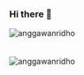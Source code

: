 ### Hi there 👋

<!--
**anggawanridho/anggawanridho** is a ✨ _special_ ✨ repository because its `README.md` (this file) appears on your GitHub profile.

Here are some ideas to get you started:

- 🔭 I’m currently working on ...
- 🌱 I’m currently learning ...
- 👯 I’m looking to collaborate on ...
- 🤔 I’m looking for help with ...
- 💬 Ask me about ...
- 📫 How to reach me: ...
- 😄 Pronouns: ...
- ⚡ Fun fact: ...
-->


<div><img align="center" src="https://github-readme-stats.vercel.app/api/top-langs/?username=anggawanridho&layout=compact&hide=html" alt="anggawanridho" /></div>
<br />
<br />
<div><img align="center" src="https://github-readme-stats.vercel.app/api?username=anggawanridho&show_icons=true" alt="anggawanridho" /></div>
